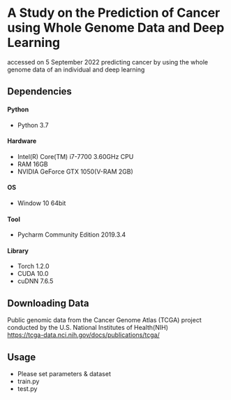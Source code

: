 # A Study on the Prediction of Cancer using Whole Genome Data and Deep Learning

accessed on 5 September 2022
predicting cancer by using the whole genome data of an individual and deep learning

## Dependencies

#### Python
* Python 3.7

#### Hardware
* Intel(R) Core(TM) i7-7700 3.60GHz CPU
* RAM 16GB
* NVIDIA GeForce GTX 1050(V-RAM 2GB)

#### OS
* Window 10 64bit

#### Tool
* Pycharm Community Edition 2019.3.4

#### Library
* Torch 1.2.0
* CUDA 10.0
* cuDNN 7.6.5


## Downloading Data
Public genomic data from the Cancer Genome Atlas (TCGA) project conducted by the U.S. National Institutes of Health(NIH)  
https://tcga-data.nci.nih.gov/docs/publications/tcga/


## Usage
* Please set parameters & dataset
* train.py
* test.py

